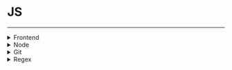 # JS
* * *
<details><summary>Frontend</summary>

  - In Lecture-1
  - Err1_eslint : 'eslint' 용어가 cmdlet, 함수, 스크립트 파일 또는...[Solved](https://leleluv1122.github.io/error/vue-error1/)
  
  </details>
  
<details><summary>Node</summary>

  - Node.js - Lec1. http 모듈로 서버만들기 프로그램 분석 보고서
  - `Err`VSCODE에서 js 파일이 workspace 내부 디렉토리일 경우 ./이 workspace로 잡힘.
  - `Sol`터미널로 cd 후 Node 
  - []()
  
  </details>

<details><summary>Git</summary>

  - [VSCode 첫 푸쉬+](https://somjang.tistory.com/entry/Git-rejected-master-master-non-fast-forward-%ED%95%B4%EA%B2%B0-%EB%B0%A9%EB%B2%95)
  - [VSCOde 깃 연동](https://velog.io/@blair-lee/VSCode%EC%97%90%EC%84%9C-Github-%EC%97%85%EB%A1%9C%EB%93%9C%ED%95%98%EB%8A%94-%EB%B0%A9%EB%B2%95%EC%A7%B1%EC%89%AC%EC%9B%80%E3%85%8B%E3%85%8B)
  - [Git 기본 설정 및 테스트, 기타 정보](https://www.lainyzine.com/ko/article/how-to-set-git-repository-username-and-email/)
  - `Err`remote-local conflict: non-fast-forward
  - [`Sol`](https://devlimk1.tistory.com/147)
  - [non-f-f(force)](https://somjang.tistory.com/entry/Git-rejected-master-master-non-fast-forward-%ED%95%B4%EA%B2%B0-%EB%B0%A9%EB%B2%95)
  - [[Git] ! [rejected] main -> main (non-fast-forward) error](https://velog.io/@kekim20/Git-rejected-main-main-non-fast-forward-error-failed-to-push-some-refs-to-%EC%98%A4%EB%A5%98-%ED%95%B4%EA%B2%B0)
  - [깃허브 non-fast-forward 에러 해결하기](https://velog.io/@rain98/%EA%B9%83%ED%97%88%EB%B8%8C-non-fast-forward-%EC%97%90%EB%9F%AC-%ED%95%B4%EA%B2%B0%ED%95%98%EA%B8%B0)
  - [Git push rejected "non-fast-forward"](https://stackoverflow.com/questions/20467179/git-push-rejected-non-fast-forward)
  - [Git add 취소하기](https://gmlwjd9405.github.io/2018/05/25/git-add-cancle.html)
  - []()
  
  </details>

<details><summary>Regex</summary>

  - [전/후위 탐색](http://minsone.github.io/regex/regexp-lookaround)
  - []()
  
  </details>
